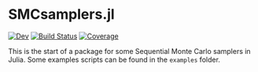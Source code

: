 # SMCsamplers.jl

[![Dev](https://img.shields.io/badge/docs-dev-blue.svg)](https://mattiasvillani.github.io/SMCsamplers.jl/dev/)
[![Build Status](https://github.com/mattiasvillani/SMCsamplers.jl/actions/workflows/CI.yml/badge.svg?branch=main)](https://github.com/mattiasvillani/SMCsamplers.jl/actions/workflows/CI.yml?query=branch%3Amain)
[![Coverage](https://codecov.io/gh/mattiasvillani/SMCsamplers.jl/branch/main/graph/badge.svg)](https://codecov.io/gh/mattiasvillani/SMCsamplers.jl)

This is the start of a package for some Sequential Monte Carlo samplers in Julia. Some examples scripts can be found in the `examples` folder.